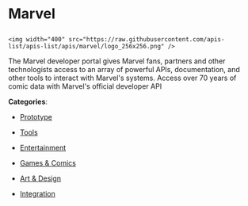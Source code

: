 # Marvel<p align="center">
    <img width="400" src="https://raw.githubusercontent.com/apis-list/apis-list/apis/marvel/logo_256x256.png" />
</p>

The Marvel developer portal gives Marvel fans, partners and other technologists access to an array of powerful APIs, documentation, and other tools to interact with Marvel&#039;s systems. Access over 70 years of comic data with Marvel's official developer API

**Categories**:

- [Prototype](https://github/apis-list/apis-list#prototype)

- [Tools](https://github/apis-list/apis-list#tools)

- [Entertainment](https://github/apis-list/apis-list#entertainment)

- [Games & Comics](https://github/apis-list/apis-list#games-and-comics)

- [Art & Design](https://github/apis-list/apis-list#art-and-design)

- [Integration](https://github/apis-list/apis-list#integration)





